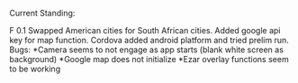 
Current Standing:

F 0.1
Swapped American cities for South African cities.
Added google api key for map function.
Cordova added android platform and tried prelim run.
Bugs:
*Camera seems to not engage as app starts (blank white screen as background)
*Google map does not initialize
*Ezar overlay functions seem to be working
